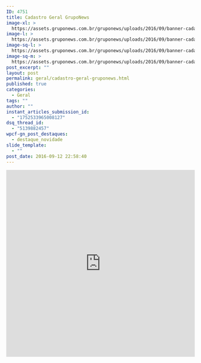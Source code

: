 ```yaml
---
ID: 4751
title: Cadastro Geral GrupoNews
image-xl: >
  https://assets.gruponews.com.br/gruponews/uploads/2016/09/banner-cadastro.jpg
image-l: >
  https://assets.gruponews.com.br/gruponews/uploads/2016/09/banner-cadastro.jpg
image-sq-l: >
  https://assets.gruponews.com.br/gruponews/uploads/2016/09/banner-cadastro.jpg
image-sq-m: >
  https://assets.gruponews.com.br/gruponews/uploads/2016/09/banner-cadastro-720x353.jpg
post_excerpt: ""
layout: post
permalink: geral/cadastro-geral-gruponews.html
published: true
categories:
  - Geral
tags: ""
author: ""
instant_articles_submission_id:
  - "1752533965008127"
dsq_thread_id:
  - "5139882457"
wpcf-gn_post_destaques:
  - destaque_novidade
slide_template:
  - ""
post_date: 2016-09-12 22:58:40
---
```

<iframe src="https://docs.google.com/forms/d/e/1FAIpQLSfjLf8Vk74lbyfoTAtFDIUh-NjvBvMTg--6TVDJPniwyeaazw/viewform?embedded=true" width="100%" height="500" frameborder="0" marginheight="0" marginwidth="0">Cadastre-se para receber áudios, vídeos, artigos, notícias e agilize sua inscrição para os próximos encontros.</iframe>